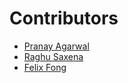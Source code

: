 # Contributors

* [Pranay Agarwal](https://github.com/pranay1208)
* [Raghu Saxena](https://github.com/ckcr4lyf)
* [Felix Fong](https://github.com/felixfong227)

